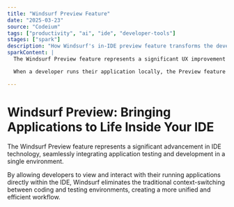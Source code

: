 ```yaml
---
title: "Windsurf Preview Feature"
date: "2025-03-23"
source: "Codeium"
tags: ["productivity", "ai", "ide", "developer-tools"]
stages: ["spark"]
description: "How Windsurf's in-IDE preview feature transforms the developer experience by bringing real-time application testing directly into the workflow"
sparkContent: |
  The Windsurf Preview feature represents a significant UX improvement in AI-powered development environments, allowing developers to view and interact with their applications directly within the IDE. This eliminates context switching between coding and testing environments, creating a more seamless workflow.

  When a developer runs their application locally, the Preview feature displays the running app inside Windsurf. What makes this truly innovative is the interactive nature - developers can click on components in the interface, and the system automatically sends relevant console errors or context directly to Cascade (Windsurf's AI assistant). This tight integration between code, preview, and AI assistance creates a feedback loop that dramatically speeds up the debugging and development process.

---
```


# Windsurf Preview: Bringing Applications to Life Inside Your IDE

The Windsurf Preview feature represents a significant advancement in IDE technology, seamlessly integrating application testing and development in a single environment.

By allowing developers to view and interact with their running applications directly within the IDE, Windsurf eliminates the traditional context-switching between coding and testing environments, creating a more unified and efficient workflow.
